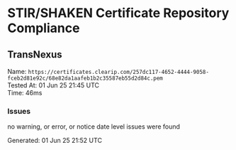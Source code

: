 # STIR/SHAKEN Certificate Repository Compliance

## TransNexus

Name: `https://certificates.clearip.com/257dc117-4652-4444-9058-fceb2d81e92c/68e82da1aafeb1b2c35587eb55d2d84c.pem`\
Tested At: 01 Jun 25 21:45 UTC\
Time: 46ms

### Issues

no warning, or error, or notice date level issues were found

Generated: 01 Jun 25 21:52 UTC